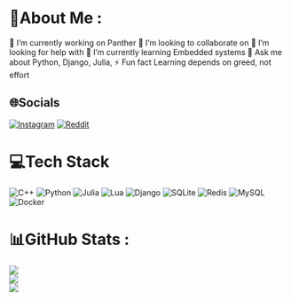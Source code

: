 # 💫About Me :
🔭 I’m currently working on Panther
👯 I’m looking to collaborate on
🤝 I’m looking for help with
🌱 I’m currently learning Embedded systems
💬 Ask me about Python, Django, Julia, 
⚡ Fun fact Learning depends on greed, not effort

## 🌐Socials
[![Instagram](https://img.shields.io/badge/Instagram-%23E4405F.svg?logo=Instagram&logoColor=white)](https://instagram.com/mahan_b.i) [![Reddit](https://img.shields.io/badge/Reddit-%23FF4500.svg?logo=Reddit&logoColor=white)](https://reddit.com/user/MahanBi) 

# 💻Tech Stack
![C++](https://img.shields.io/badge/c++-%2300599C.svg?style=for-the-badge&logo=c%2B%2B&logoColor=white) ![Python](https://img.shields.io/badge/python-3670A0?style=for-the-badge&logo=python&logoColor=ffdd54) 	![Julia](https://img.shields.io/badge/-Julia-9558B2?style=for-the-badge&logo=julia&logoColor=white) ![Lua](https://img.shields.io/badge/lua-%232C2D72.svg?style=for-the-badge&logo=lua&logoColor=white) ![Django](https://img.shields.io/badge/django-%23092E20.svg?style=for-the-badge&logo=django&logoColor=white) ![SQLite](https://img.shields.io/badge/sqlite-%2307405e.svg?style=for-the-badge&logo=sqlite&logoColor=white) ![Redis](https://img.shields.io/badge/redis-%23DD0031.svg?style=for-the-badge&logo=redis&logoColor=white) ![MySQL](https://img.shields.io/badge/mysql-%2300f.svg?style=for-the-badge&logo=mysql&logoColor=white) ![Docker](https://img.shields.io/badge/docker-%230db7ed.svg?style=for-the-badge&logo=docker&logoColor=white)
# 📊GitHub Stats :
![](https://github-readme-stats.vercel.app/api?username=MahanBi&theme=onedark&hide_border=true&include_all_commits=false&count_private=false)<br/>
![](https://github-readme-streak-stats.herokuapp.com/?user=MahanBi&theme=onedark&hide_border=true)<br/>
![](https://github-readme-stats.vercel.app/api/top-langs/?username=MahanBi&theme=onedark&hide_border=true&include_all_commits=false&count_private=false&layout=compact)
